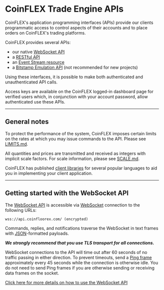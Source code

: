 # CoinFLEX Trade Engine APIs

CoinFLEX's application programming interfaces (APIs) provide our clients programmatic access to control aspects of their accounts and to place orders on CoinFLEX's trading platforms.

CoinFLEX provides several APIs:

* our native [WebSocket API][]
* a [RESTful API](REST.md)
* an [Event Stream resource](EventStream.md)
* a [Bitstamp Emulation API](BIST.md) (not recommended for new projects)

Using these interfaces, it is possible to make both authenticated and unauthenticated API calls.

Access keys are available on the CoinFLEX logged-in dashboard page for verified users which, in conjunction with your account password, allow authenticated use these APIs.

---

## General notes

To protect the performance of the system, CoinFLEX imposes certain limits on the rates at which you may issue commands to the API. Please see [LIMITS.md](LIMITS.md).

All quantities and prices are transmitted and received as integers with implicit scale factors. For scale information, please see [SCALE.md](SCALE.md).

CoinFLEX has published [client libraries][] for several popular languages to aid you in implementing your client application.

---

## Getting started with the WebSocket API

The [WebSocket API][] is accessible via [WebSocket][] connection to the following URLs:

```text
wss://api.coinfloorex.com/ (encrypted)
```

Commands, replies, and notifications traverse the WebSocket in text frames with [JSON][]-formatted payloads.

***We strongly recommend that you use TLS transport for all connections.***

WebSocket connections to the API will time out after 60 seconds of no traffic passing in either direction. To prevent timeouts, send a [Ping frame][] approximately every 45 seconds while the connection is otherwise idle. You do not need to send Ping frames if you are otherwise sending or receiving data frames on the socket.

[Click here for more details on how to use the WebSocket API][WebSocket API]



[WebSocket API]: WEBSOCKET-README.md
[JSON]: https://tools.ietf.org/html/rfc4627 (IETF RFC 4627)
[WebSocket]: https://tools.ietf.org/html/rfc6455 (IETF RFC 6455)
[Ping frame]: https://tools.ietf.org/html/rfc6455#section-5.5.2
[client libraries]: https://github.com/coinflex-exchange/


